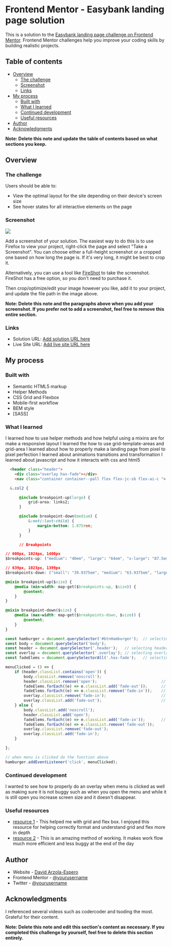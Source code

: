 # Frontend Mentor - Easybank landing page solution

This is a solution to the [Easybank landing page challenge on Frontend Mentor](https://www.frontendmentor.io/challenges/easybank-landing-page-WaUhkoDN). Frontend Mentor challenges help you improve your coding skills by building realistic projects. 

## Table of contents

- [Overview](#overview)
  - [The challenge](#the-challenge)
  - [Screenshot](#screenshot)
  - [Links](#links)
- [My process](#my-process)
  - [Built with](#built-with)
  - [What I learned](#what-i-learned)
  - [Continued development](#continued-development)
  - [Useful resources](#useful-resources)
- [Author](#author)
- [Acknowledgments](#acknowledgments)

**Note: Delete this note and update the table of contents based on what sections you keep.**

## Overview

### The challenge

Users should be able to:

- View the optimal layout for the site depending on their device's screen size
- See hover states for all interactive elements on the page

### Screenshot

![](./screenshot.jpg)

Add a screenshot of your solution. The easiest way to do this is to use Firefox to view your project, right-click the page and select "Take a Screenshot". You can choose either a full-height screenshot or a cropped one based on how long the page is. If it's very long, it might be best to crop it.

Alternatively, you can use a tool like [FireShot](https://getfireshot.com/) to take the screenshot. FireShot has a free option, so you don't need to purchase it. 

Then crop/optimize/edit your image however you like, add it to your project, and update the file path in the image above.

**Note: Delete this note and the paragraphs above when you add your screenshot. If you prefer not to add a screenshot, feel free to remove this entire section.**

### Links

- Solution URL: [Add solution URL here](https://your-solution-url.com)
- Live Site URL: [Add live site URL here](https://your-live-site-url.com)

## My process

### Built with

- Semantic HTML5 markup
- Helper Methods
- CSS Grid and Flexbox
- Mobile-first workflow
- BEM style
- [SASS]

### What I learned

I learned how to use helper methods and how helpful using a mixins are for make a responsive layout
I learned the how to use grid-template-areas and grid-area
I learned about how to properly make a landing page from pixel to pixel perfection
I learned about animations transitions and transformation
I learned about javascript and how it interacts with css and html5

```html
  <header class="header">                                               <!--  start of navbar -->
    <div class="overlay has-fade"></div>
    <nav class="container container--pall flex flex-jc-sb flex-ai-c "> 
```
```css
  &.col2 {

      @include breakpoint-up(large) {
          grid-area: links2;
      }

      @include breakpoint-down(medium) {
          &:not(:last-child) {
              margin-bottom: 1.875rem;  
          }
      }

      // Breakpoints

// 600px, 1024px, 1400px
$breakpoints-up: ("medium": "40em", "large": "64em", "x-large": "87.5em");

// 639px, 1023px, 1399px
$breakpoints-down: ("small": "39.9375em", "medium": "63.9375em", "large": "87.4375em");

@mixin breakpoint-up($size) {
    @media (min-width: map-get($breakpoints-up, $size)) {
        @content;
    }
}

@mixin breakpoint-down($size) {    
    @media (max-width: map-get($breakpoints-down, $size)) {
        @content;
    }
}
```
```js
const hamburger = document.querySelector('#btnHamburger');  // selecting hamburger id
const body = document.querySelector('body');
const header = document.querySelector('.header');   // selecting header class
const overlay = document.querySelector('.overlay'); // selecting overlay class
const fadeElems = document.querySelectorAll('.has-fade');   // selecting all has fade class

menuClicked = () => {
    if (header.classList.contains('open')) {
        body.classList.remove('noscroll');
        header.classList.remove('open');                            // removes previous opening
        fadeElems.forEach((e) => e.classList.add('fade-out'));      // fades out with the overlay and menu option
        fadeElems.forEach((e) => e.classList.remove('fade-in'));    // removes it for multiple times of clicks
        overlay.classList.remove('fade-in');                        // removes fade in for multiple clicks
        overlay.classList.add('fade-out');                          // appealing animation of fading out
    } else {
        body.classList.add('noscroll');
        header.classList.add('open');   
        fadeElems.forEach((e) => e.classList.add('fade-in'));       // fades in the overlay with the overlay and menu options
        fadeElems.forEach((e) => e.classList.remove('fade-out'));  
        overlay.classList.remove('fade-out');   
        overlay.classList.add('fade-in');
    }

}; 

// when menu is clicked do the function above
hamburger.addEventListener('click', menuClicked);
```



### Continued development

I wanted to see how to properly do an overlay when menu is clicked as well as making sure it is not buggy such as when you
open the menu and while it is still open you increase screen size and it doesn't disappear.

### Useful resources

- [resource 1](https://css-tricks.com/) - This helped me with grid and flex box. I enjoyed this resource for helping correctly format and understand grid and flex more in depth
- [resource 2](https://www.atlassian.com/agile) - This is an amazing method of working. It makes work flow much more efficient and less buggy at the end of the day

## Author

- Website - [David Arzola-Espero](https://www.your-site.com)
- Frontend Mentor - [@yourusername](https://www.frontendmentor.io/profile/yourusername)
- Twitter - [@yourusername](https://www.twitter.com/yourusername)

## Acknowledgments

I referenced several videos such as codercoder and tsoding the most. Grateful for their content.

**Note: Delete this note and edit this section's content as necessary. If you completed this challenge by yourself, feel free to delete this section entirely.**
